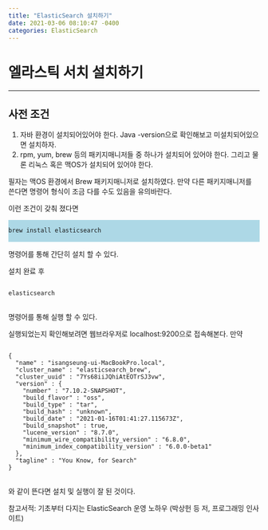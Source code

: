 ```yaml
---
title: "ElasticSearch 설치하기"
date: 2021-03-06 08:10:47 -0400
categories: ElasticSearch
---
```

# 엘라스틱 서치 설치하기
---
## 사전 조건

1. 자바 환경이 설치되어있어야 한다. Java -version으로 확인해보고 미설치되어있으면 설치하자.
2. rpm, yum, brew 등의 패키지매니저들 중 하나가 설치되어 있어야 한다. 그리고 물론 리눅스 혹은 맥OS가 설치되어 있어야 한다.

필자는 맥OS 환경에서 Brew 패키지매니저로 설치하였다. 만약 다른 패키지매니저를 쓴다면 명령어 형식이 조금 다를 수도 있음을 유의바란다.

이런 조건이 갖춰 졌다면
<div style="background-color:#add8e6">
<pre>
<code>
brew install elasticsearch
</code>
</pre>
</div>
명령어를 통해 간단히 설치 할 수 있다.

설치 완료 후 
<pre>
<code>
elasticsearch
</code>
</pre>
명령어를 통해 실행 할 수 있다.

실행되었는지 확인해보려면 웹브라우저로 localhost:9200으로 접속해본다. 만약
<pre>
<code>
{
  "name" : "isangseung-ui-MacBookPro.local",
  "cluster_name" : "elasticsearch_brew",
  "cluster_uuid" : "7Ys68iiJQhiAtEOTrSJ3vw",
  "version" : {
    "number" : "7.10.2-SNAPSHOT",
    "build_flavor" : "oss",
    "build_type" : "tar",
    "build_hash" : "unknown",
    "build_date" : "2021-01-16T01:41:27.115673Z",
    "build_snapshot" : true,
    "lucene_version" : "8.7.0",
    "minimum_wire_compatibility_version" : "6.8.0",
    "minimum_index_compatibility_version" : "6.0.0-beta1"
  },
  "tagline" : "You Know, for Search"
}
</code>
</pre>
와 같이 뜬다면 설치 및 실행이 잘 된 것이다.

참고서적: 기초부터 다지는 ElasticSearch 운영 노하우 (박상헌 등 저, 프로그래밍 인사이트)
